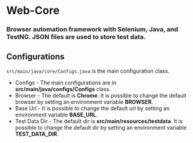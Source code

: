 # Web-Core
### Browser automation framework with Selenium, Java, and TestNG. JSON files are used to store test data.

Configurations
--- 
`src/main/java/core/Configs.java` is the main configuration class. 
- Configs - The main configurations are in **src/main/java/configs/Configs** class.
- Browser - The default is **Chrome**. It is possible to change the default browser by setting an environment variable **BROWSER**.
- Base Url - It is possible to change the default url by setting an environment variable **BASE_URL**.
- Test Data Dir - The default dir is **src/main/resources/testdata**. It is possible to change the default dir by setting an environment variable **TEST_DATA_DIR**.
